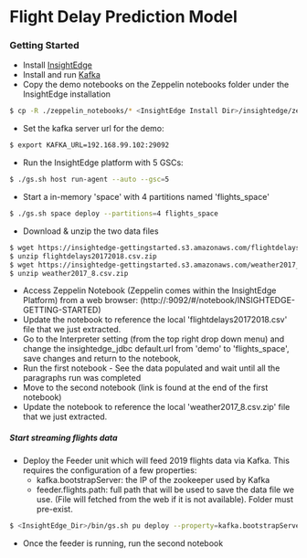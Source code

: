 # Flight Delay Prediction Model

### Getting Started
* Install [InsightEdge](https://www.gigaspaces.com/downloads/)
* Install and run [Kafka](https://kafka.apache.org/quickstart)
* Copy the demo notebooks on the Zeppelin notebooks folder under the InsightEdge installation
```sh
$ cp -R ./zeppelin_notebooks/* <InsightEdge Install Dir>/insightedge/zeppelin/notebook/
```
* Set the kafka server url for the demo:
```sh
$ export KAFKA_URL=192.168.99.102:29092
```
* Run the InsightEdge platform with 5 GSCs:
```sh
$ ./gs.sh host run-agent --auto --gsc=5
```
* Start a in-memory 'space' with 4 partitions named 'flights_space'
```sh
$ ./gs.sh space deploy --partitions=4 flights_space
```
* Download & unzip the two data files
 
```sh
$ wget https://insightedge-gettingstarted.s3.amazonaws.com/flightdelays20172018.csv.zip
$ unzip flightdelays20172018.csv.zip
$ wget https://insightedge-gettingstarted.s3.amazonaws.com/weather2017_8.csv.zip
$ unzip weather2017_8.csv.zip
```
* Access Zeppelin Notebook (Zeppelin comes within the InsightEdge Platform) from a web browser:
(http://<InsightEdge IP>:9092/#/notebook/INSIGHTEDGE-GETTING-STARTED)
* Update the notebook to reference the local 'flightdelays20172018.csv' file that we just extracted.
* Go to the Interpreter setting (from the top right drop down menu) and change the insightedge_jdbc default.url from 'demo' to 'flights_space', save changes and return to the notebook,
* Run the first notebook - See the data populated and wait until all the paragraphs run was completed
* Move to the second notebook (link is found at the end of the first notebook)
* Update the notebook to reference the local 'weather2017_8.csv.zip' file that we just extracted.
##### Start streaming flights data
* Deploy the Feeder unit which will feed 2019 flights data via Kafka. This requires the configuration of a few properties:
    * kafka.bootstrapServer: the IP of the zookeeper used by Kafka
    * feeder.flights.path: full path that will be used to save the data file we use. (File will fetched from the web if it is not available). Folder must pre-exist.

```sh
$ <InsightEdge_Dir>/bin/gs.sh pu deploy --property=kafka.bootstrapServer=127.0.0.1 --property=feeder.flights.path=/tmp/data.csv feeder ./kafkaFeederPU/target/kafka-pers-feeder.jar
```

* Once the feeder is running, run the second notebook


